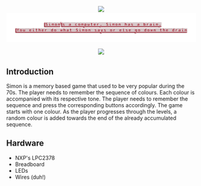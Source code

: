
<p align = center>
  <img src = https://see.fontimg.com/api/rf5/0vWd/NjgzMjY2ZTc4NGNhNDkxODg4YmZkMmQwNDYzMzhmOWQudHRm/U0lNT04/dreamland.png?r=fs&h=134&w=1000&fg=AF1313&bg=FFFFFF&tb=1&s=134>
  <a href="https://www.textstudio.com/"><img src = "Assets/Banner_transparent.png"></a>
</p>
  
<p align = center>
<img src = "https://upload.wikimedia.org/wikipedia/commons/c/cd/Simon_Electronic_Game.jpg">
<p>

<h2>Introduction</h2>
<p>
Simon is a memory based game that used to be very popular during the 70s. The player needs to remember the sequence of colours. Each colour is accompanied with its respective tone. The player needs to remember the sequence and press the corresponding buttons accordingly. The game starts with one colour. As the player progresses through the levels, a random colour is added towards the end of the already accumulated sequence.</p>

<h2>Hardware</h2>

<ul>
  <li>NXP's LPC2378</li>
  <li>Breadboard</li>
  <li>LEDs</li>
  <li>Wires (duh!)</li>
</ul> 
